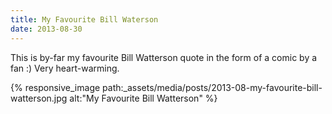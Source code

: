 ```yaml
---
title: My Favourite Bill Waterson
date: 2013-08-30
---
```


This is by-far my favourite Bill Watterson quote in the form of a comic by a fan :) Very heart-warming.

<!-- break -->

{% responsive_image path:_assets/media/posts/2013-08-my-favourite-bill-watterson.jpg alt:"My Favourite Bill Watterson" %}
